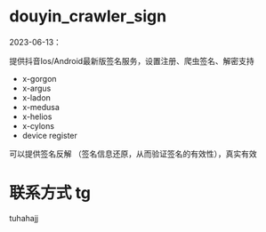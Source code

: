
# douyin_crawler_sign
2023-06-13：

提供抖音Ios/Android最新版签名服务，设置注册、爬虫签名、解密支持

- x-gorgon
- x-argus
- x-ladon
- x-medusa
- x-helios
- x-cylons
- device register

可以提供签名反解 （签名信息还原，从而验证签名的有效性），真实有效


# 联系方式 tg
tuhahajj
